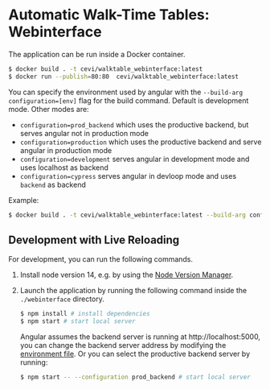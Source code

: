 # Automatic Walk-Time Tables: Webinterface

The application can be run inside a Docker container.

```bash
$ docker build . -t cevi/walktable_webinterface:latest
$ docker run --publish=80:80  cevi/walktable_webinterface:latest
```

You can specify the environment used by angular with the `--build-arg configuration=[env]` flag for the build command. Default is
development mode. Other modes are: 

* `configuration=prod_backend` which uses the productive backend, but serves angular not in production mode
* `configuration=production` which uses the productive backend and serve angular in production mode
* `configuration=development` serves angular in development mode and uses localhost as backend
* `configuration=cypress` serves angular in devloop mode and uses `backend` as backend

Example:
```bash
$ docker build . -t cevi/walktable_webinterface:latest --build-arg configuration=production
```

## Development with Live Reloading

For development, you can run the following commands.

1) Install node version 14, e.g. by using the [Node Version Manager](https://github.com/nvm-sh/nvm).

2) Launch the application by running the following command inside the `./webinterface` directory.

   ```bash
   $ npm install # install dependencies
   $ npm start # start local server
   ```
   Angular assumes the backend server is running at http://localhost:5000, you can change the backend server address by
   modifying the [environment file](src/environments/environment.ts). Or you can select the productive backend server by
   running:

   ```bash
   $ npm start -- --configuration prod_backend # start local server
   ```

